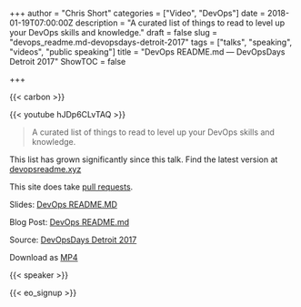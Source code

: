 +++
author = "Chris Short"
categories = ["Video", "DevOps"]
date = 2018-01-19T07:00:00Z
description = "A curated list of things to read to level up your DevOps skills and knowledge."
draft = false
slug = "devops_readme.md-devopsdays-detroit-2017"
tags = ["talks", "speaking", "videos", "public speaking"]
title = "DevOps README.md — DevOpsDays Detroit 2017"
ShowTOC = false

+++

{{< carbon >}}

{{< youtube hJDp6CLvTAQ >}}

> A curated list of things to read to level up your DevOps skills and knowledge.

This list has grown significantly since this talk. Find the latest version at [devopsreadme.xyz](https://devopsreadme.xyz/)  

This site does take [pull requests](https://github.com/chris-short/devopsreadme.xyz).

Slides: [DevOps README.MD](https://speakerdeck.com/chrisshort/devops-readme-dot-md)

Blog Post: [DevOps README.md](/devops-readme.md/)  

Source: [DevOpsDays Detroit 2017](https://youtu.be/hJDp6CLvTAQ?t=16m47s)

Download as [MP4](https://shortcdn.com/file/chrisshort/DevOps-README.md-Chris-Short.mp4)

{{< speaker >}}

{{< eo_signup >}}
